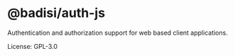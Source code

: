 # @badisi/auth-js

Authentication and authorization support for web based client applications.

License: GPL-3.0
